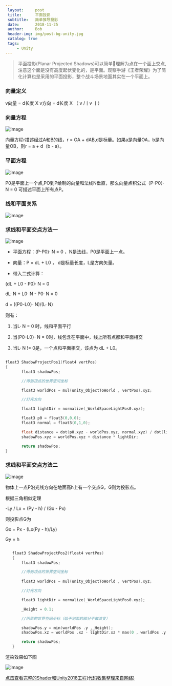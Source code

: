 ```yaml
---
 layout:     post
 title:      平面投影
 subtitle:   简单推导投影
 date:       2018-11-25
 author:     Bob
 header-img: img/post-bg-unity.jpg
 catalog: true
 tags:
     - Unity
---
```


 > 平面投影(Planar Projected Shadows)可以简单理解为点在一个面上交点,注意这个面是没有高度起伏变化的，是平面。观察手游《王者荣耀》为了简化计算也是采用的平面投影，整个战斗场景地面其实在一个平面上。


### 向量定义

v向量 = d长度 X v方向 = d长度 X （ v /丨v 丨）

### 向量方程

 ![image](/img/u_21.png)

向量方程r描述经过A和B的线，r = OA + dAB,d是标量。如果a是向量OA，b是向量OB，则r = a + d（b - a）。


### 平面方程

 ![image](/img/u_22.png)

P0是平面上一个点,PO到P绘制的向量和法线N垂直，那么向量点积公式（P-P0）· N = 0 可描述平面上所有点P。

### 线和平面关系

 ![image](/img/u_23.png)

### 求线和平面交点方法一

 ![image](/img/u_24.png)

+ 平面方程：(P-P0)· N = 0 ，N是法线，P0是平面上一点。

+ 向量：P = dL + L0 ， d是标量长度，L是方向矢量。

+ 带入二式计算：

(dL + L0 - P0)· N = 0 

dL· N  + L0· N  - P0· N = 0 

d = ((P0-L0）· N)/(L· N）

则有：

1. 当L· N = 0 时，线和平面平行

2. 当(P0-L0）· N = 0时，线包含在平面中，线上所有点都和平面相交

3. 当L· N != 0是，一个点和平面相交，该点为 dL + L0。

 ```c

 float3 ShadowProjectPos1(float4 vertPos)
{
		float3 shadowPos;

		//得到顶点的世界空间坐标

		float3 worldPos = mul(unity_ObjectToWorld , vertPos).xyz;

		//灯光方向

		float3 lightDir = normalize(_WorldSpaceLightPos0.xyz);

		float3 p0 = float3(0,0,0);
		float3 normal = float3(0,1,0);

		float distance = dot(p0.xyz - worldPos.xyz, normal.xyz) / dot(lightDir, normal.xyz);
        shadowPos.xyz = worldPos.xyz + distance * lightDir;

		return shadowPos;
}

 ```


### 求线和平面交点方法二

 ![image](/img/u_25.png)

 物体上一点P沿光线方向在地面高h上有一个交点G，G则为投影点。

 根据三角相似定理

 -Ly  / Lx = (Py - h) / (Gx - Px)

则投影点G为

 Gx = Px - (Lx(Py - h)/Ly)

 Gy = h



 ```c

 	float3 ShadowProjectPos2(float4 vertPos)
	{
		float3 shadowPos;

		//得到顶点的世界空间坐标
        
		float3 worldPos = mul(unity_ObjectToWorld , vertPos).xyz;

		//灯光方向

		float3 lightDir = normalize(_WorldSpaceLightPos0.xyz);

		_Height = 0.1;

		//阴影的世界空间坐标（低于地面的部分不做改变）

		shadowPos.y = min(worldPos .y ,_Height);
		shadowPos.xz = worldPos .xz - lightDir.xz * max(0 , worldPos .y - _Height) / lightDir.y; 

		return shadowPos;
	}

 ```

 渲染效果如下图

  ![image](/img/u_26.png)

  [点击查看完整的Shader和Unity2018工程(代码收集整理来自网络)](https://github.com/chenanbao/Planar_Projected_Shadows/blob/master/Assets/Shader2.shader)
